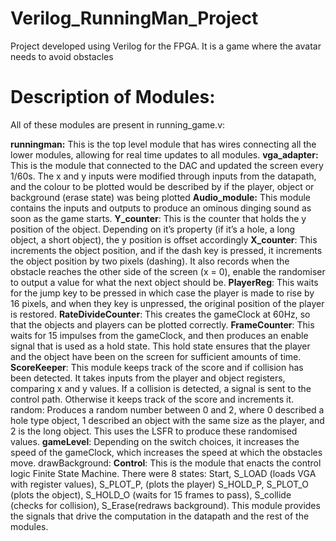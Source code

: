 # Verilog_RunningMan_Project
Project developed using Verilog for the FPGA. It is a game where the avatar needs to avoid obstacles

# Description of Modules: 

All of these modules are present in running_game.v:

**runningman:** This is the top level module that has wires connecting all the lower modules, allowing for real time updates to all modules.
**vga_adapter:**  This is the module that connected to the DAC and updated the screen every 1/60s. The x and y inputs were modified through inputs from the datapath, and the colour to be plotted would be described by if the player, object or background (erase state) was being plotted
**Audio_module:** This module contains the inputs and outputs to produce an ominous dinging sound as soon as the game starts. 
**Y_counter**: This is the counter that holds the y position of the object. Depending on it’s property (if it’s a hole, a long object, a short object), the y position is offset accordingly
**X_counter**: This increments the object position, and if the dash key is pressed, it increments the object position by two pixels (dashing). It also records when the obstacle reaches the other side of the screen (x = 0), enable the randomiser to output a value for what the next object should be.
**PlayerReg**: This waits for the jump key to be pressed in which case the player is made to rise by 16 pixels, and when they key is unpressed, the original position of the player is restored.
**RateDivideCounter**: This creates the gameClock at 60Hz, so that the objects and players can be plotted correctly. 
**FrameCounter**: This waits for 15 impulses from the gameClock, and then produces an enable signal that is used as a hold state. This hold state ensures that the player and the object have been on the screen for sufficient amounts of time.
**ScoreKeeper**: This module keeps track of the score and if collision has been detected. It takes inputs from the player and object registers, comparing x and y values. If a collision is detected, a signal is sent to the control path. Otherwise it keeps track of the score and increments it. 
random: Produces a random number between 0 and 2, where 0 described a hole type object, 1 described an object with the same size as the player, and 2 is the long object. This uses the LSFR to produce these randomised values. 
**gameLevel**: Depending on the switch choices, it increases the speed of the gameClock, which increases the speed at which the obstacles move.
drawBackground: 
**Control**: This is the module that enacts the control logic Finite State Machine. There were 8 states: Start, S_LOAD (loads VGA with register values), S_PLOT_P, (plots the player) S_HOLD_P, S_PLOT_O (plots the object), S_HOLD_O (waits for 15 frames to pass), S_collide (checks for collision), S_Erase(redraws background). This module provides the signals that drive the computation in the datapath and the rest of the modules.

